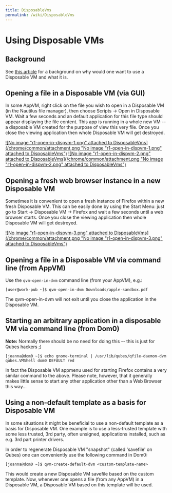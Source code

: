 ```yaml
---
title: DisposableVms
permalink: /wiki/DisposableVms
---
```


Using Disposable VMs
====================

Background
----------

See [​this article](http://theinvisiblethings.blogspot.com/2010/06/disposable-vms.html) for a background on why would one want to use a Disposable VM and what it is.

Opening a file in a Disposable VM (via GUI)
-------------------------------------------

In some AppVM, right click on the file you wish to open in a Disposable VM (in the Nautilus file manager), then choose Scripts -\> Open in Disposable VM. Wait a few seconds and an default application for this file type should appear displaying the file content. This app is running in a whole new VM -- a disposable VM created for the purpose of view this very file. Once you close the viewing application then whole Disposable VM will get destroyed.

[![No image "r1-open-in-dispvm-1.png" attached to DisposableVms](/chrome/common/attachment.png "No image "r1-open-in-dispvm-1.png" attached to DisposableVms")](/attachment/wiki/DisposableVms/r1-open-in-dispvm-1.png) [![No image "r1-open-in-dispvm-2.png" attached to DisposableVms](/chrome/common/attachment.png "No image "r1-open-in-dispvm-2.png" attached to DisposableVms")](/attachment/wiki/DisposableVms/r1-open-in-dispvm-2.png)

Opening a fresh web browser instance in a new Disposable VM
-----------------------------------------------------------

Sometimes it is convenient to open a fresh instance of Firefox within a new fresh Disposable VM. This can be easily done by using the Start Menu: just go to Start -\> Disposable VM -\> Firefox and wait a few seconds until a web browser starts. Once you close the viewing application then whole Disposable VM will get destroyed.

[![No image "r1-open-in-dispvm-3.png" attached to DisposableVms](/chrome/common/attachment.png "No image "r1-open-in-dispvm-3.png" attached to DisposableVms")](/attachment/wiki/DisposableVms/r1-open-in-dispvm-3.png)

Opening a file in a Disposable VM via command line (from AppVM)
---------------------------------------------------------------

Use the `qvm-open-in-dvm` command line (from your AppVM), e.g.:

``` {.wiki}
[user@work-pub ~]$ qvm-open-in-dvm Downloads/apple-sandbox.pdf
```

The qvm-open-in-dvm will not exit until you close the application in the Disposable VM.

Starting an arbitrary application in a disposable VM via command line (from Dom0)
---------------------------------------------------------------------------------

**Note:** Normally there should be no need for doing this -- this is just for Qubes hackers ;)

``` {.wiki}
[joanna@dom0 ~]$ echo gnome-terminal | /usr/lib/qubes/qfile-daemon-dvm qubes.VMShell dom0 DEFAULT red
```

In fact the Disposable VM appmenu used for starting Firefox contains a very similar command to the above. Please note, however, that it generally makes little sense to start any other application other than a Web Browser this way...

Using a non-default template as a basis for Disposable VM
---------------------------------------------------------

In some situations it might be beneficial to use a non-default template as a basis for Disposable VM. One example is to use a less-trusted template with some less trusted, 3rd party, often unsigned, applications installed, such as e.g. 3rd part printer drivers.

In order to regenerate Disposable VM "snapshot" (called 'savefile' on Qubes) one can conveniently use the following command in Dom0:

``` {.wiki}
[joanna@dom0 ~]$ qvm-create-default-dvm <custom-template-name>
```

This would create a new Disposable VM savefile based on the custom template. Now, whenever one opens a file (from any AppVM) in a Disposable VM, a Disposable VM based on this template will be used.
